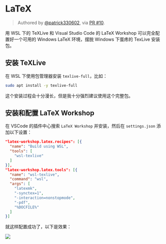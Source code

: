 # LaTeX

> Authored by [@patrick330602](https://listener.space), via [PR #10](https://github.com/spencerwooo/dowww/pull/10).

用 WSL 下的 TeXLive 和 Visual Studio Code 的 LaTeX Workshop 可以完全配置好一个可用的 Windows LaTeX 环境，摆脱 Windows 下蛋疼的 TexLive 安装包。

## 安装 TeXLive

在 WSL 下使用包管理器安装 `texlive-full`，比如：

```bash
sudo apt install -y texlive-full
```

这个安装过程会十分漫长，但是我十分强烈建议使用这个完整包。

## 安装和配置 LaTeX Workshop

在 VSCode 的插件中心搜索 `LaTeX Workshop` 并安装，然后在 `settings.json` 添加以下设置：

```json
"latex-workshop.latex.recipes": [{
  "name": "Build using WSL",
  "tools": [
    "wsl-texlive"
  ]
}],
"latex-workshop.latex.tools": [{
  "name": "wsl-texlive",
  "command": "wsl", 
  "args": [
    "latexmk",
    "-synctex=1",
    "-interaction=nonstopmode",
    "-pdf",
    "%DOCFILE%"
  ]
}]
```

就这样配置成功了，以下是效果：

![](https://i.loli.net/2018/12/11/5c0fc821c5aed.jpg)